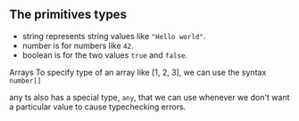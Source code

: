 ## The primitives types

- string represents string values like `"Hello world"`.
- number is for numbers like `42`.
- boolean is for the two values `true` and `false`.

Arrays 
To specify type of an array like [1, 2, 3], we can use the syntax `number[]`

any
ts also has a special type, `any`, that we can use whenever we don't want a particular value to cause typechecking errors.

